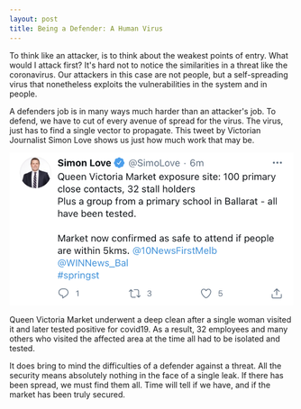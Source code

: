 ```yaml
---
layout: post
title: Being a Defender: A Human Virus
---
```


To think like an attacker, is to think about the weakest points of entry. What would I attack first? It's hard not to notice the similarities in a threat like the coronavirus. Our attackers in this case are not people, but a self-spreading virus that nonetheless exploits the vulnerabilities in the system and in people.

A defenders job is in many ways much harder than an attacker's job. To defend, we have to cut of every avenue of spread for the virus. The virus, just has to find a single vector to propagate. This tweet by Victorian Journalist Simon Love shows us just how much work that may be.  

![Queen Victoria Market Exposure Sight](/public/images/victoria-market.png)

Queen Victoria Market underwent a deep clean after a single woman visited it and later tested positive for covid19. As a result, 32 employees and many others who visited the affected area at the time all had to be isolated and tested.

It does bring to mind the difficulties of a defender against a threat. All the security means absolutely nothing in the face of a single leak. If there has been spread, we must find them all. Time will tell if we have, and if the market has been truly secured.
